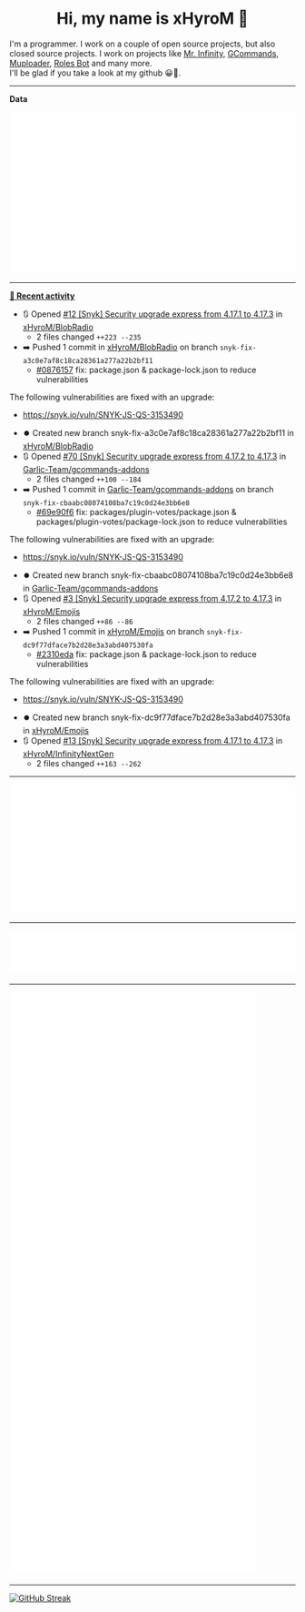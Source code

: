 <p align="center">
    <!-- <img src="https://avatars.githubusercontent.com/u/56601352" width="192" alt="hyro's pfp" /> -->
    <h1 align="center">Hi, my name is xHyroM 👋</h1>
</p>

I'm a programmer. I work on a couple of open source projects, but also closed source projects. I work on projects like [Mr. Infinity](https://discord.com/oauth2/authorize?client_id=720321585625694239&scope=bot%20applications.commands&permissions=8&redirect_uri=https://blobs.gq/imanager&prompt=consent&response_type=code), [GCommands](https://github.com/Garlic-Team/GCommands), [Muploader](https://github.com/xHyroM/Muploader), [Roles Bot](https://github.com/xHyroM/roles-bot) and many more.  
I'll be glad if you take a look at my github 😀👀.

___
**Data**

<img src="https://github.com/xHyroM/xHyroM/blob/master/.cache/base.svg">

___

**[📰 Recent activity](https://github.com/xHyroM)**
* 🔃 Opened [#12 [Snyk] Security upgrade express from 4.17.1 to 4.17.3](https://github.com/xHyroM/BlobRadio/pull/12) in [xHyroM/BlobRadio](https://github.com/xHyroM/BlobRadio)
  * 2 files changed `++223 --235`
* ➡️ Pushed 1 commit in [xHyroM/BlobRadio](https://github.com/xHyroM/BlobRadio) on branch `snyk-fix-a3c0e7af8c18ca28361a277a22b2bf11`
  * [#0876157](https://github.com/xHyroM/BlobRadio/commit/0876157) fix: package.json &amp; package-lock.json to reduce vulnerabilities

The following vulnerabilities are fixed with an upgrade:
- https://snyk.io/vuln/SNYK-JS-QS-3153490
* ⏺️ Created new branch snyk-fix-a3c0e7af8c18ca28361a277a22b2bf11 in [xHyroM/BlobRadio](https://github.com/xHyroM/BlobRadio)
* 🔃 Opened [#70 [Snyk] Security upgrade express from 4.17.2 to 4.17.3](https://github.com/Garlic-Team/gcommands-addons/pull/70) in [Garlic-Team/gcommands-addons](https://github.com/Garlic-Team/gcommands-addons)
  * 2 files changed `++100 --184`
* ➡️ Pushed 1 commit in [Garlic-Team/gcommands-addons](https://github.com/Garlic-Team/gcommands-addons) on branch `snyk-fix-cbaabc08074108ba7c19c0d24e3bb6e8`
  * [#69e90f6](https://github.com/Garlic-Team/gcommands-addons/commit/69e90f6) fix: packages/plugin-votes/package.json &amp; packages/plugin-votes/package-lock.json to reduce vulnerabilities

The following vulnerabilities are fixed with an upgrade:
- https://snyk.io/vuln/SNYK-JS-QS-3153490
* ⏺️ Created new branch snyk-fix-cbaabc08074108ba7c19c0d24e3bb6e8 in [Garlic-Team/gcommands-addons](https://github.com/Garlic-Team/gcommands-addons)
* 🔃 Opened [#3 [Snyk] Security upgrade express from 4.17.2 to 4.17.3](https://github.com/xHyroM/Emojis/pull/3) in [xHyroM/Emojis](https://github.com/xHyroM/Emojis)
  * 2 files changed `++86 --86`
* ➡️ Pushed 1 commit in [xHyroM/Emojis](https://github.com/xHyroM/Emojis) on branch `snyk-fix-dc9f77dface7b2d28e3a3abd407530fa`
  * [#2310eda](https://github.com/xHyroM/Emojis/commit/2310eda) fix: package.json &amp; package-lock.json to reduce vulnerabilities

The following vulnerabilities are fixed with an upgrade:
- https://snyk.io/vuln/SNYK-JS-QS-3153490
* ⏺️ Created new branch snyk-fix-dc9f77dface7b2d28e3a3abd407530fa in [xHyroM/Emojis](https://github.com/xHyroM/Emojis)
* 🔃 Opened [#13 [Snyk] Security upgrade express from 4.17.1 to 4.17.3](https://github.com/xHyroM/InfinityNextGen/pull/13) in [xHyroM/InfinityNextGen](https://github.com/xHyroM/InfinityNextGen)
  * 2 files changed `++163 --262`


___

<img src="https://github.com/xHyroM/xHyroM/blob/master/.cache/isocalendar.svg">

___

<img src="https://github.com/xHyroM/xHyroM/blob/master/.cache/languages.svg">

___

<img src="https://github.com/xHyroM/xHyroM/blob/master/.cache/achievements.svg">

___

[![GitHub Streak](https://github-readme-streak-stats.herokuapp.com?user=xHyroM&theme=dark&hide_border=true&date_format=M%20j%5B%2C%20Y%5D)](https://git.io/streak-stats)
